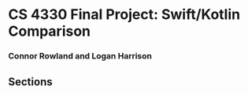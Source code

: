 # CS 4330 Final Project: Swift/Kotlin Comparison
### Connor Rowland and Logan Harrison

## Sections
